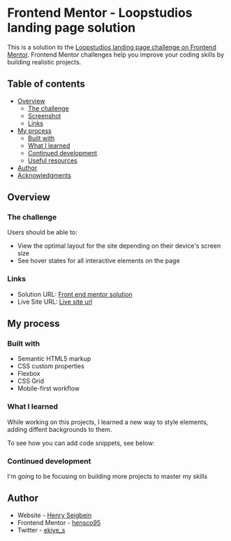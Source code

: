 # Frontend Mentor - Loopstudios landing page solution

This is a solution to the [Loopstudios landing page challenge on Frontend Mentor](https://www.frontendmentor.io/challenges/loopstudios-landing-page-N88J5Onjw). Frontend Mentor challenges help you improve your coding skills by building realistic projects. 

## Table of contents

- [Overview](#overview)
  - [The challenge](#the-challenge)
  - [Screenshot](#screenshot)
  - [Links](#links)
- [My process](#my-process)
  - [Built with](#built-with)
  - [What I learned](#what-i-learned)
  - [Continued development](#continued-development)
  - [Useful resources](#useful-resources)
- [Author](#author)
- [Acknowledgments](#acknowledgments)


## Overview

### The challenge

Users should be able to:

- View the optimal layout for the site depending on their device's screen size
- See hover states for all interactive elements on the page



### Links

- Solution URL: [Front end mentor solution](https://www.frontendmentor.io/solutions/responsive-landing-page-KOoR8a3MRU)
- Live Site URL: [Live site url](https://loop-project.netlify.app/)

## My process

### Built with

- Semantic HTML5 markup
- CSS custom properties
- Flexbox
- CSS Grid
- Mobile-first workflow




### What I learned

While working on this projects, I learned a new way to style elements, adding diffent backgrounds to them.

To see how you can add code snippets, see below:


### Continued development

I'm going to be focusing on building more projects to master my skills



## Author

- Website - [Henry Seigbein](https://linktr.ee/hensco95)
- Frontend Mentor - [hensco95](https://www.frontendmentor.io/profile/hensco95)
- Twitter - [ekiye_s](https://www.twitter.com/ekiye_s)



